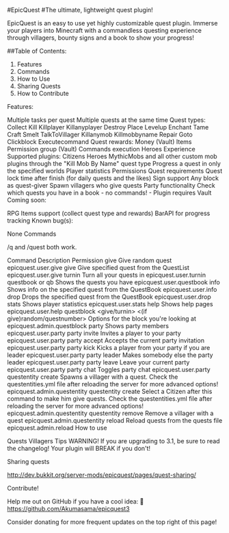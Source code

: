 #EpicQuest
#The ultimate, lightweight quest plugin!

EpicQuest is an easy to use yet highly customizable quest plugin. Immerse your players into Minecraft with a commandless questing experience through villagers, bounty signs and a book to show your progress!

##Table of Contents:
1. Features
2. Commands
3. How to Use
4. Sharing Quests
5. How to Contribute

Features:

Multiple tasks per quest
Multiple quests at the same time
Quest types:
Collect
Kill
Killplayer
Killanyplayer
Destroy
Place
Levelup
Enchant
Tame
Craft
Smelt
TalkToVillager
Killanymob
Killmobbyname
Repair
Goto
Clickblock
Executecommand
Quest rewards:
Money (Vault)
Items
Permission group (Vault)
Commands execution
Heroes Experience
Supported plugins:
Citizens
Heroes
MythicMobs and all other custom mob plugins through the "Kill Mob By Name" quest type
Progress a quest in only the specified worlds
Player statistics
Permissions
Quest requirements
Quest lock time after finish (for daily quests and the likes)
Sign support
Any block as quest-giver
Spawn villagers who give quests
Party functionality
Check which quests you have in a book - no commands! -
Plugin requires Vault
Coming soon:

RPG Items support (collect quest type and rewards)
BarAPI for progress tracking
Known bug(s):

None
Commands

/q and /quest both work.

Command	Description	Permission
give	Give random quest	epicquest.user.give
give <number>	Give specified quest from the QuestList	epicquest.user.give
turnin	Turn all your quests in	epicquest.user.turnin
questbook or qb	Shows the quests you have	epicquest.user.questbook
info <number>	Shows info on the specified quest from the QuestBook	epicquest.user.info
drop <number>	Drops the specified quest from the QuestBook	epicquest.user.drop
stats <playername>	Shows player statistics	epicquest.user.stats
help	Shows help pages	epicquest.user.help
questblock <give/turnin> <(if give)random/questnumber>	Options for the block you're looking at	epicquest.admin.questblock
party	Shows party members	epicquest.user.party
party invite <playername>	Invites a player to your party	epicquest.user.party
party accept	Accepts the current party invitation	epicquest.user.party
party kick <playername>	Kicks a player from your party if you are leader	epicquest.user.party
party leader <playername>	Makes somebody else the party leader	epicquest.user.party
party leave	Leave your current party	epicquest.user.party
party chat	Toggles party chat	epicquest.user.party
questentity create <name> <quest>	Spawns a villager with a quest. Check the questentities.yml file after reloading the server for more advanced options!	epicquest.admin.questentity
questentity create <name>	Select a Citizen after this command to make him give quests. Check the questentities.yml file after reloading the server for more advanced options!	epicquest.admin.questentity
questentity remove <name>	Remove a villager with a quest	epicquest.admin.questentity
reload	Reload quests from the quests file	epicquest.admin.reload
How to use

Quests Villagers Tips WARNING! If you are upgrading to 3.1, be sure to read the changelog! Your plugin will BREAK if you don't!

Sharing quests

http://dev.bukkit.org/server-mods/epicquest/pages/quest-sharing/

Contribute!

Help me out on GitHub if you have a cool idea:  https://github.com/Akumasama/epicquest3

Consider donating for more frequent updates on the top right of this page!
